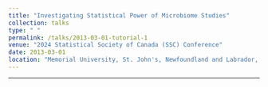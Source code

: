 ```yaml
---
title: "Investigating Statistical Power of Microbiome Studies"
collection: talks
type: " "
permalink: /talks/2013-03-01-tutorial-1
venue: "2024 Statistical Society of Canada (SSC) Conference"
date: 2013-03-01
location: "Memorial University, St. John's, Newfoundland and Labrador, Canada"
---
```




---